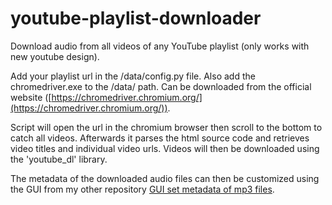 # youtube-playlist-downloader
Download audio from all videos of any YouTube playlist (only works with new youtube design).

Add your playlist url in the /data/config.py file. Also add the chromedriver.exe to the /data/ path. Can be downloaded from the official website ([https://chromedriver.chromium.org/](https://chromedriver.chromium.org/)).

Script will open the url in the chromium browser then scroll to the bottom to catch all videos. 
Afterwards it parses the html source code and retrieves video titles and individual video urls. 
Videos will then be downloaded using the 'youtube_dl' library.

The metadata of the downloaded audio files can then be customized using the GUI from my other repository [GUI set metadata of mp3 files](https://github.com/RichardStelzer/set-metadata-of-mp3-files).
